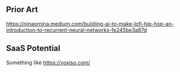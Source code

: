 ## Prior Art

https://ninaornina.medium.com/building-ai-to-make-lofi-hip-hop-an-introduction-to-recurrent-neural-networks-fe245be3a87d

## SaaS Potential

Something like https://voxiso.com/

